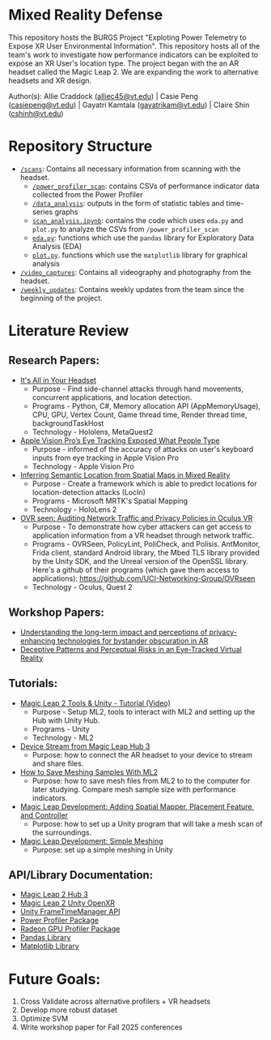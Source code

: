# Mixed Reality Defense 

This repository hosts the BURGS Project "Exploting Power Telemetry to Expose XR User Environmental Information". This repository hosts all of the team's work to investigate how performance indicators can be exploited to expose an XR User's location type. The project began with the an AR headset called the Magic Leap 2. We are expanding the work to alternative headsets and XR design. 

Author(s): 
Allie Craddock (alliec45@vt.edu) | 
Casie Peng (casiepeng@vt.edu) | 
Gayatri Kamtala (gayatrikam@vt.edu) |
Claire Shin (cshinh@vt.edu)

# Repository Structure 
 - [`/scans`](https://github.com/alliec45/mixed_reality_defense/tree/main/scans): Contains all necessary information from scanning with the headset. 
    - [`/power_profiler_scan`](https://github.com/alliec45/mixed_reality_defense/tree/main/scans/power_profiler_scan): contains CSVs of performance indicator data collected from the Power Profiler
    - [`/data_analysis`](https://github.com/alliec45/mixed_reality_defense/tree/main/scans/data_analysis): outputs in the form of statistic tables and time-series graphs
    - [`scan_analysis.ipynb`](https://github.com/alliec45/mixed_reality_defense/blob/main/scans/scan_analysis.ipynb): contains the code which uses `eda.py` and `plot.py` to analyze the CSVs from `/power_profiler_scan`
    - [`eda.py`](https://github.com/alliec45/mixed_reality_defense/blob/main/scans/eda.py): functions which use the `pandas` library for Exploratory Data Analysis (EDA)
    - [`plot.py`](https://github.com/alliec45/mixed_reality_defense/blob/main/scans/plot.py). functions which use the `matplotlib` library for graphical analysis  
- [`/video_captures`](https://github.com/alliec45/mixed_reality_defense/tree/main/video_captures): Contains all videography and photography from the headset. 
- [`/weekly_updates`](https://github.com/alliec45/mixed_reality_defense/tree/main/weekly_updates): Contains weekly updates from the team since the beginning of the project. 

# Literature Review 
## Research Papers:
- [It's All in Your Headset](https://www.usenix.org/system/files/sec23fall-prepub-131-zhang-yicheng.pdf)
    - Purpose - Find side-channel attacks through hand movements, concurrent applications, and location detection. 
    - Programs - Python, C#, Memory allocation API (AppMemoryUsage), CPU, GPU, Vertex Count, Game thread time, Render thread time, backgroundTaskHost
    - Technology - Hololens, MetaQuest2
- [Apple Vision Pro’s Eye Tracking Exposed What People Type](https://nam04.safelinks.protection.outlook.com/?url=https%3A%2F%2Fwww.wired.com%2Fstory%2Fapple-vision-pro-persona-eye-tracking-spy-typing%2F&data=05%7C02%7Ccasiepeng%40vt.edu%7C3f171c6378b241fd2df408dcd382f7ba%7C6095688410ad40fa863d4f32c1e3a37a%7C0%7C0%7C638617806691080948%7CUnknown%7CTWFpbGZsb3d8eyJWIjoiMC4wLjAwMDAiLCJQIjoiV2luMzIiLCJBTiI6Ik1haWwiLCJXVCI6Mn0%3D%7C0%7C%7C%7C&sdata=XhRvlu5DaztAClu0slOXyrVsUOf8wvRaxJPwVpEvSAI%3D&reserved=0)
    - Purpose - informed of the accuracy of attacks on user's keyboard inputs from eye tracking in Apple Vision Pro
    - Technology - Apple Vision Pro 
- [Inferring Semantic Location from Spatial Maps in Mixed Reality](https://habiba-farrukh.github.io/files/LocIn.pdf)
    - Purpose - Create a framework which is able to predict locations for location-detection attacks (LocIn)
    - Programs - Microsoft MRTK's Spatial Mapping 
    - Technology - HoloLens 2
- [OVR seen: Auditing Network Traffic and Privacy Policies in Oculus VR](https://www.usenix.org/system/files/sec22-trimananda.pdf)
    - Purpose - To demonstrate how cyber attackers can get access to application information from a VR headset through network traffic. 
    - Programs - OVRSeen, PolicyLint, PoliCheck, and Polisis. AntMonitor, Frida client, standard Android library, the Mbed TLS library provided by the Unity SDK, and the Unreal version of the OpenSSL library. Here's a github of their programs (which gave them access to applications): https://github.com/UCI-Networking-Group/OVRseen 
    - Technology - Oculus, Quest 2

## Workshop Papers:
- [Understanding the long-term impact and perceptions of privacy-enhancing technologies for bystander obscuration in AR](https://ieeexplore.ieee.org/abstract/document/10765311)
- [Deceptive Patterns and Perceptual Risks in an Eye-Tracked Virtual Reality](http://www.leelisle.com/wp-content/uploads/2024/03/Deceptive_Patterns.pdf)

## Tutorials: 
- [Magic Leap 2 Tools & Unity - Tutorial (Video)](https://www.youtube.com/watch?v=KqH0zv3e2AY)
    - Purpose - Setup ML2, tools to interact with ML2 and setting up the Hub with Unity Hub. 
    - Programs - Unity
    - Technology - ML2  
- [Device Stream from Magic Leap Hub 3](https://www.magicleap.care/hc/en-us/articles/6589955346957-Device-Stream)
    - Purpose: how to connect the AR headset to your device to stream and share files. 
- [How to Save Meshing Samples With ML2](https://forum.magicleap.cloud/t/how-to-save-meshes-from-ml2-meshing-sample-or-the-spaces-app/4040/4?u=alliec45)
    - Purpose: how to save mesh files from ML2 to to the computer for later studying. Compare mesh sample size with performance indicators. 
- [Magic Leap Development: Adding Spatial Mapper, Placement Feature, and Controller](https://www.youtube.com/watch?v=Ols3g_BHv1I)
    - Purpose: how to set up a Unity program that will take a mesh scan of the surroundings. 
- [Magic Leap Development: Simple Meshing](https://developer-docs.magicleap.cloud/docs/guides/unity/perception/meshing/unity-simple-meshing/)
    - Purpose: set up a simple meshing in Unity

## API/Library Documentation:
- [Magic Leap 2 Hub 3](https://developer-docs.magicleap.cloud/docs/guides/developer-tools/ml-hub-3/get-started/)
- [Magic Leap 2 Unity OpenXR](https://developer-docs.magicleap.cloud/docs/category/unity-openxr/)
- [Unity FrameTimeManager API](https://unity.com/blog/engine-platform/detecting-performance-bottlenecks-with-unity-frame-timing-manager)
- [Power Profiler Package](https://developer-docs.magicleap.cloud/docs/device/power/power-profiler/#)
- [Radeon GPU Profiler Package](https://developer-docs.magicleap.cloud/docs/guides/developer-tools/lumin-aosp-tools/radeon-gpu-profiler/)
- [Pandas Library](https://pandas.pydata.org/docs/)
- [Matplotlib Library](https://matplotlib.org/stable/index.html)

# Future Goals: 
1. Cross Validate across alternative profilers + VR headsets
2. Develop more robust dataset
3. Optimize SVM 
4. Write workshop paper for Fall 2025 conferences 
